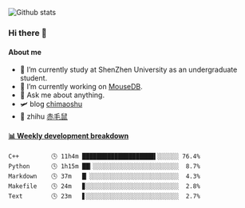 ![Github stats](https://github-readme-stats.vercel.app/api?username=chimaoshu&show_icons=true&theme=cobalt)

### Hi there 👋

#### About me

- 🏫 I’m currently study at ShenZhen University as an undergraduate student.
- 🔭 I’m currently working on [MouseDB](https://github.com/chimaoshu/MouseDB).
- 💬 Ask me about anything.
- 🛩️ blog  [chimaoshu](https://www.chimaoshu.top)
- 🎯 zhihu  [赤毛鼠](https://www.zhihu.com/people/chi-mao-shu-53/)

<!-- waka-box start -->
#### <a href="https://gist.github.com/e235103f6d3ace58395a9ff863c34467" target="_blank">📊 Weekly development breakdown</a>
```text
C++         🕓 11h4m ████████████████████▌░░░░░░ 76.4%
Python      🕓 1h15m ██▎░░░░░░░░░░░░░░░░░░░░░░░░  8.7%
Markdown    🕓 37m   █▏░░░░░░░░░░░░░░░░░░░░░░░░░  4.3%
Makefile    🕓 24m   ▊░░░░░░░░░░░░░░░░░░░░░░░░░░  2.8%
Text        🕓 23m   ▋░░░░░░░░░░░░░░░░░░░░░░░░░░  2.7%
```
<!-- Powered by https://github.com/YouEclipse/waka-box-go . -->
<!-- waka-box end -->
